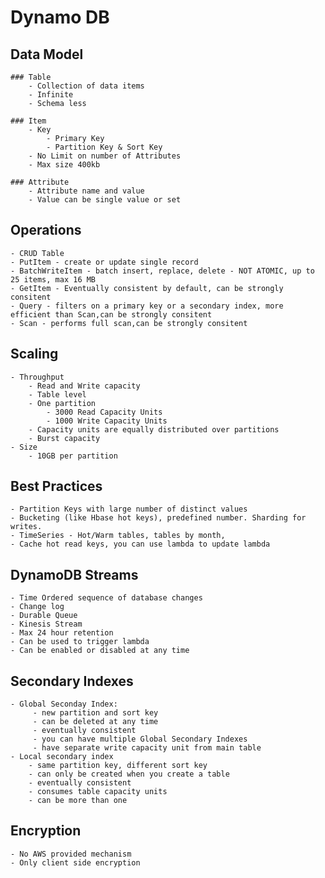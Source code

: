 # Dynamo DB

## Data Model
    ### Table
        - Collection of data items
        - Infinite
        - Schema less

    ### Item
        - Key 
            - Primary Key
            - Partition Key & Sort Key
        - No Limit on number of Attributes
        - Max size 400kb

    ### Attribute
        - Attribute name and value
        - Value can be single value or set

## Operations
    - CRUD Table
    - PutItem - create or update single record
    - BatchWriteItem - batch insert, replace, delete - NOT ATOMIC, up to 25 items, max 16 MB
    - GetItem - Eventually consistent by default, can be strongly consitent
    - Query - filters on a primary key or a secondary index, more efficient than Scan,can be strongly consitent
    - Scan - performs full scan,can be strongly consitent

## Scaling
    - Throughput
        - Read and Write capacity
        - Table level
        - One partition 
            - 3000 Read Capacity Units
            - 1000 Write Capacity Units
        - Capacity units are equally distributed over partitions
        - Burst capacity
    - Size
        - 10GB per partition

## Best Practices
    - Partition Keys with large number of distinct values
    - Bucketing (like Hbase hot keys), predefined number. Sharding for writes.
    - TimeSeries - Hot/Warm tables, tables by month,
    - Cache hot read keys, you can use lambda to update lambda

## DynamoDB Streams
    - Time Ordered sequence of database changes 
    - Change log
    - Durable Queue
    - Kinesis Stream
    - Max 24 hour retention
    - Can be used to trigger lambda
    - Can be enabled or disabled at any time

## Secondary Indexes
    - Global Seconday Index:
         - new partition and sort key
         - can be deleted at any time 
         - eventually consistent
         - you can have multiple Global Secondary Indexes
         - have separate write capacity unit from main table
    - Local secondary index 
        - same partition key, different sort key
        - can only be created when you create a table
        - eventually consistent
        - consumes table capacity units
        - can be more than one

## Encryption
    - No AWS provided mechanism
    - Only client side encryption